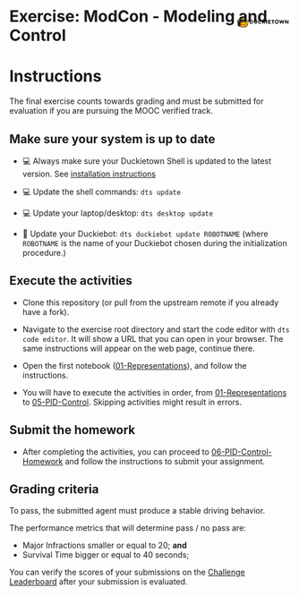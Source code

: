 # **Exercise: ModCon - Modeling and Control**
<img src="./assets/images/dtlogo.png" alt="Duckietown" width="20%" style="margin-top:-75px; display: block; float: right">

# Instructions

The final exercise counts towards grading and must be submitted for evaluation if you are pursuing the MOOC verified track.


## Make sure your system is up to date

- 💻 Always make sure your Duckietown Shell is updated to the latest version. See [installation instructions](https://github.com/duckietown/duckietown-shell)

- 💻 Update the shell commands: `dts update`

- 💻 Update your laptop/desktop: `dts desktop update`

- 🚙 Update your Duckiebot: `dts duckiebot update ROBOTNAME` (where `ROBOTNAME` is the name of your Duckiebot chosen during the initialization procedure.)


## Execute the activities

- Clone this repository (or pull from the upstream remote if you already have a fork).

- Navigate to the exercise root directory and start the code editor with `dts code editor`. It will show a URL that you can open in your browser. The same instructions will appear on the web page, continue there.

- Open the first notebook ([01-Representations](./notebooks/01-Representations/pose_representation.ipynb)), and follow the instructions.

- You will have to execute the activities in order, from [01-Representations](./notebooks/01-Representations/pose_representation.ipynb) to [05-PID-Control](./notebooks/05-PID-Control/PID_controller.ipynb). Skipping activities might result in errors.


## Submit the homework

- After completing the activities, you can proceed to [06-PID-Control-Homework](./notebooks/06-PID-Control-Homework/PID_controller_homework.ipynb) and follow the instructions to submit your assignment.


## Grading criteria

To pass, the submitted agent must produce a stable driving behavior.

The performance metrics that will determine pass / no pass are:
- Major Infractions smaller or equal to 20; **and**
- Survival Time bigger or equal to 40 seconds;

You can verify the scores of your submissions on the [Challenge Leaderboard](https://challenges.duckietown.org/v4/humans/challenges/lx22-modcon/leaderboard) after your submission is evaluated.
